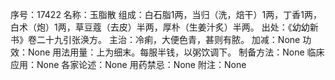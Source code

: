 序号：17422
名称：玉脂散
组成：白石脂1两，当归（洗，焙干）1两，丁香1两，白术（炮）1两，草豆蔻（去皮）半两，厚朴（生姜汁炙）半两。
出处：《幼幼新书》卷二十九引张涣方。
主治：冷痢，大便色青，甚则有脓。
加减：None
功效：None
用法用量：上为细末。每服半钱，以粥饮调下。
制备方法：None
临床应用：None
各家论述：None
用药禁忌：None
附注：None
